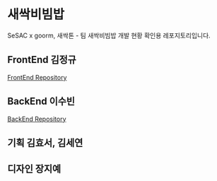 # 새싹비빔밥
SeSAC x goorm, 새싹톤 - 팀 새싹비빔밥 개발 현황 확인용 레포지토리입니다.

## FrontEnd 김정규
[FrontEnd Repository](https://github.com/wn01011/saessack_front)

## BackEnd 이수빈
[BackEnd Repository](https://github.com/bin-pro/ServiceForDPFamiliy)

## 기획 김효서, 김세연

## 디자인 장지예
